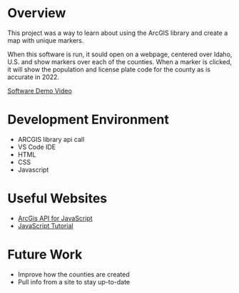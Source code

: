 # Overview

This project was a way to learn about using the ArcGIS library and create a map with unique markers.

When this software is run, it sould open on a webpage, centered over Idaho, U.S. and show markers over each of the counties. When a marker is clicked, it will show the population and license plate code for the county as is accurate in 2022.

[Software Demo Video](https://www.youtube.com/watch?v=_uaUsw94NNc)

# Development Environment

- ARCGIS library api call
- VS Code IDE
- HTML
- CSS
- Javascript

# Useful Websites

* [ArcGis API for JavaScript](https://developers.arcgis.com/javascript/latest/)
* [JavaScript Tutorial](https://www.w3schools.com/js/)

# Future Work

* Improve how the counties are created
* Pull info from a site to stay up-to-date

